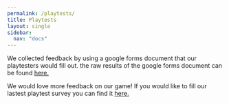 ```yaml
---
permalink: /playtests/
title: Playtests
layout: single
sidebar: 
  nav: "docs"
---
```

We collected feedback by using a google forms document that our playtesters would fill out.
the raw results of the google forms document can be found [here.](https://docs.google.com/spreadsheets/d/1j6m5TQvm0KblXe3o7wGeTp_Ivj0Wv7WpBHxaITdI-jA/edit?usp=sharing)

We would love more feedback on our game! If you would like to fill our lastest playtest survey you can find it [here.](https://forms.gle/itjkZX6QoEnkm1iV8)
